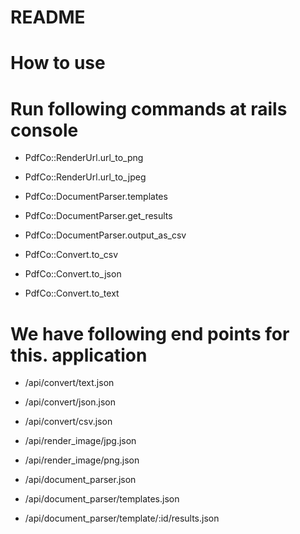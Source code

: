 # README


# How to use


# Run following commands at rails console

* PdfCo::RenderUrl.url_to_png

* PdfCo::RenderUrl.url_to_jpeg

* PdfCo::DocumentParser.templates

* PdfCo::DocumentParser.get_results

* PdfCo::DocumentParser.output_as_csv

* PdfCo::Convert.to_csv

* PdfCo::Convert.to_json

* PdfCo::Convert.to_text


# We have following end points for this. application

* /api/convert/text.json
* /api/convert/json.json
* /api/convert/csv.json

* /api/render_image/jpg.json
* /api/render_image/png.json

* /api/document_parser.json
* /api/document_parser/templates.json
* /api/document_parser/template/:id/results.json
